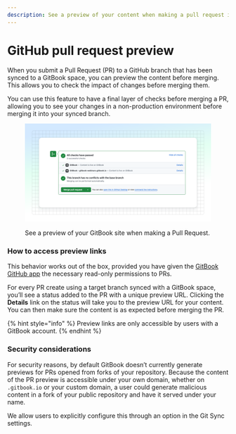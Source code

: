 ```yaml
---
description: See a preview of your content when making a pull request in GitHub
---
```


# GitHub pull request preview

When you submit a Pull Request (PR) to a GitHub branch that has been synced to a GitBook space, you can preview the content before merging. This allows you to check the impact of changes before merging them.

You can use this feature to have a final layer of checks before merging a PR, allowing you to see your changes in a non-production environment before merging it into your synced branch.

<figure><img src="../../.gitbook/assets/gitsync-pull-request-preview.svg" alt=""><figcaption><p>See a preview of your GitBook site when making a Pull Request.</p></figcaption></figure>

### How to access preview links

This behavior works out of the box, provided you have given the [GitBook GitHub app](https://github.com/apps/gitbook-com) the necessary read-only permissions to PRs.

For every PR create using a target branch synced with a GitBook space, you’ll see a status added to the PR with a unique preview URL. Clicking the **Details** link on the status will take you to the preview URL for your content. You can then make sure the content is as expected before merging the PR.

{% hint style="info" %}
Preview links are only accessible by users with a GitBook account.
{% endhint %}

### Security considerations

For security reasons, by default GitBook doesn’t currently generate previews for PRs opened from forks of your repository. Because the content of the PR preview is accessible under your own domain, whether on `.gitbook.io` or your custom domain, a user could generate malicious content in a fork of your public repository and have it served under your name.

We allow users to explicitly configure this through an option in the Git Sync settings.
